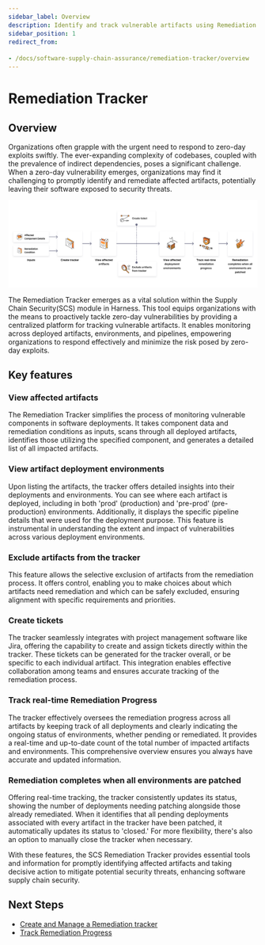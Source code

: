 ```yaml
---
sidebar_label: Overview
description: Identify and track vulnerable artifacts using Remediation tracker.
sidebar_position: 1
redirect_from:

- /docs/software-supply-chain-assurance/remediation-tracker/overview
---
```


# Remediation Tracker

## Overview
Organizations often grapple with the urgent need to respond to zero-day exploits swiftly. The ever-expanding complexity of codebases, coupled with the prevalence of indirect dependencies, poses a significant challenge. When a zero-day vulnerability emerges, organizations may find it challenging to promptly identify and remediate affected artifacts, potentially leaving their software exposed to security threats.


![Overview of Remediation Tracker](./static/overview-remediation-tracker.png "Overview of Remediation Tracker")


The Remediation Tracker emerges as a vital solution within the Supply Chain Security(SCS) module in Harness. This tool equips organizations with the means to proactively tackle zero-day vulnerabilities by providing a centralized platform for tracking vulnerable artifacts. It enables monitoring across deployed artifacts, environments, and pipelines, empowering organizations to respond effectively and minimize the risk posed by zero-day exploits.


## Key features


### View affected artifacts

The Remediation Tracker simplifies the process of monitoring vulnerable components in software deployments. It takes component data and remediation conditions as inputs, scans through all deployed artifacts, identifies those utilizing the specified component, and generates a detailed list of all impacted artifacts.


### View artifact deployment environments

Upon listing the artifacts, the tracker offers detailed insights into their deployments and environments. You can see where each artifact is deployed, including in both 'prod' (production) and 'pre-prod' (pre-production) environments. Additionally, it displays the specific pipeline details that were used for the deployment purpose. This feature is instrumental in understanding the extent and impact of vulnerabilities across various deployment environments.


### Exclude artifacts from the tracker

This feature allows the selective exclusion of artifacts from the remediation process. It offers control, enabling you to make choices about which artifacts need remediation and which can be safely excluded, ensuring alignment with specific requirements and priorities.


### Create tickets

The tracker seamlessly integrates with project management software like Jira, offering the capability to create and assign tickets directly within the tracker. These tickets can be generated for the tracker overall, or be specific to each individual artifact. This integration enables effective collaboration among teams and ensures accurate tracking of the remediation process.


### Track real-time Remediation Progress

The tracker effectively oversees the remediation progress across all artifacts by keeping track of all deployments and clearly indicating the ongoing status of environments, whether pending or remediated. It provides a real-time and up-to-date count of the total number of impacted artifacts and environments. This comprehensive overview ensures you always have accurate and updated information.


### Remediation completes when all environments are patched

Offering real-time tracking, the tracker consistently updates its status, showing the number of deployments needing patching alongside those already remediated. When it identifies that all pending deployments associated with every artifact in the tracker have been patched, it automatically updates its status to 'closed.' For more flexibility, there's also an option to manually close the tracker when necessary.

With these features, the SCS Remediation Tracker provides essential tools and information for promptly identifying affected artifacts and taking decisive action to mitigate potential security threats, enhancing software supply chain security.


## Next Steps

* [Create and Manage a Remediation tracker](/docs/software-supply-chain-assurance/open-source-management/remediation-tracker/create-remediation-tracker)
* [Track Remediation Progress](/docs/software-supply-chain-assurance/open-source-management/remediation-tracker/track-remediation-progress)